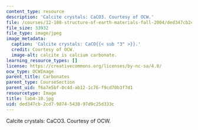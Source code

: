 ```yaml
---
content_type: resource
description: 'Calcite crystals: CaCO3. Courtesy of OCW.'
file: /courses/12-108-structure-of-earth-materials-fall-2004/ded347cb2cd79874543897d9c25d333c_lab4-10.jpg
file_size: 33932
file_type: image/jpeg
image_metadata:
  caption: 'Calcite crystals: CaCO{{< sub "3" >}}.'
  credit: Courtesy of OCW.
  image-alt: calcite is calcium carbonate.
learning_resource_types: []
license: https://creativecommons.org/licenses/by-nc-sa/4.0/
ocw_type: OCWImage
parent_title: Carbonates
parent_type: CourseSection
parent_uid: f6a7e5bf-0c4d-ab12-1c76-f9cd70b3f7d1
resourcetype: Image
title: lab4-10.jpg
uid: ded347cb-2cd7-9874-5438-97d9c25d333c
---
```

Calcite crystals: CaCO3. Courtesy of OCW.